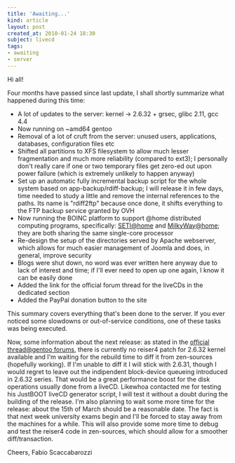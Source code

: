 ```yaml
---
title: 'Awaiting...'
kind: article
layout: post
created_at: 2010-01-24 18:30
subject: livecd
tags:
- awaiting
- server
---
```

Hi all\!

Four months have passed since last update, I shall shortly summarize what happened during this time\:

* A lot of updates to the server\: kernel \-> 2\.6\.32 + grsec, glibc 2\.11, gcc 4\.4
* Now running on ~amd64 gentoo
* Removal of a lot of cruft from the server\: unused users, applications, databases, configuration files etc
* Shifted all partitions to XFS filesystem to allow much lesser fragmentation and much more reliability \(compared to ext3\); I personally don\'t really care if one or two temporary files get zero\-ed out upon power failure \(which is extremely unlikely to happen anyway\)
* Set up an automatic fully incremental backup script for the whole system based on app\-backup/rdiff\-backup; I will release it in few days, time needed to study a little and remove the internal references to the paths\. Its name is \"rdiff2ftp\" because once done, it shifts everything to the FTP backup service granted by OVH
* Now running the BOINC platform to support @home distributed computing programs, specifically\: [SETI@home](SETI@home) and [MilkyWay@home](MilkyWay@home); they are both sharing the same single\-core processor
* Re\-design the setup of the directories served by Apache webserver, which allows for much easier management of Joomla and does, in general, improve security
* Blogs were shut down, no word was ever written here anyway due to lack of interest and time; if I\'ll ever need to open up one again, I know it can be easily done
* Added the link for the official forum thread for the liveCDs in the dedicated section
* Added the PayPal donation button to the site

This summary covers everything that\'s been done to the server\. If you ever noticed some slowdowns or out\-of\-service conditions, one of these tasks was being executed\.

Now, some information about the next release\: as stated in the [official thread@gentoo forums](http://forums.gentoo.org/viewtopic-t-677993-highlight-.html), there is currently no reiser4 patch for 2\.6\.32 kernel available and I\'m waiting for the rebuild time to diff it from zen\-sources \(hopefully working\)\. If I\'m unable to diff it I will stick with 2\.6\.31, though I would regret to leave out the indipendent block\-device queueing introduced in 2\.6\.32 series\. That would be a great performance boost for the disk operations usually done from a liveCD\.
Likewhoa contacted me for testing his JustBOOT liveCD generator script, I will test it without a doubt during the building of the release\.
I\'m also planning to wait some more time for the release\: about the 15th of March should be a reasonable date\. The fact is that next week university exams begin and I\'ll be forced to stay away from the machines for a while\. This will also provide some more time to debug and test the reiser4 code in zen\-sources, which should allow for a smoother diff/transaction\.

Cheers,
Fabio Scaccabarozzi
